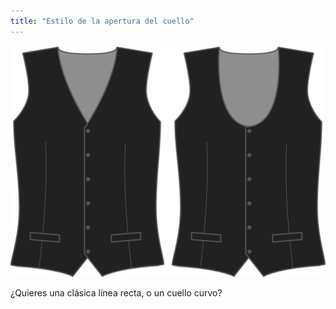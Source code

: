 ```yaml
---
title: "Estilo de la apertura del cuello"
---
```


![Estilo frontal](frontstyle.svg)

¿Quieres una clásica línea recta, o un cuello curvo?




